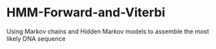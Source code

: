 # HMM-Forward-and-Viterbi
Using Markov chains and Hidden Markov models to assemble the most likely DNA sequence 
